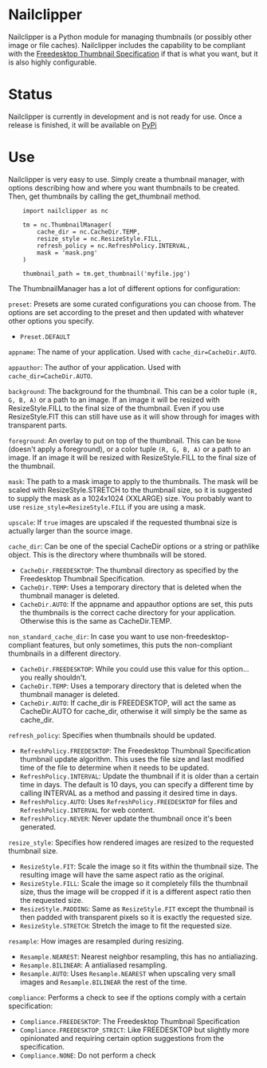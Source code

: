 # Nailclipper

Nailclipper is a Python module for managing thumbnails (or possibly other image or file caches). Nailclipper includes the capability to be compliant with the [Freedesktop Thumbnail Specification](https://specifications.freedesktop.org/thumbnail-spec/thumbnail-spec-latest.html) if that is what you want, but it is also highly configurable.

# Status

Nailclipper is currently in development and is not ready for use. Once a release is finished, it will be available on [PyPi](https://pypi.org/)

# Use

Nailclipper is very easy to use. Simply create a thumbnail manager, with options describing how and where you want thumbnails to be created. Then, get thumbnails by calling the get_thumbnail method.

```
    import nailclipper as nc

    tm = nc.ThumbnailManager(
        cache_dir = nc.CacheDir.TEMP,
        resize_style = nc.ResizeStyle.FILL,
        refresh_policy = nc.RefreshPolicy.INTERVAL,
        mask = 'mask.png'
    )

    thumbnail_path = tm.get_thumbnail('myfile.jpg')
```

The ThumbnailManager has a lot of different options for configuration:

`preset`: Presets are some curated configurations you can choose from. The options are set according to the preset and then updated with whatever other options you specify.
- `Preset.DEFAULT`

`appname`: The name of your application. Used with `cache_dir=CacheDir.AUTO`.

`appauthor`: The author of your application. Used with `cache_dir=CacheDir.AUTO`.

`background`: The background for the thumbnail. This can be a color tuple `(R, G, B, A)` or a path to an image. If an image it will be resized with ResizeStyle.FILL to the final size of the thumbnail. Even if you use ResizeStyle.FIT this can still have use as it will show through for images with transparent parts.

`foreground`: An overlay to put on top of the thumbnail. This can be `None` (doesn't apply a foreground), or a color tuple `(R, G, B, A)` or a path to an image. If an image it will be resized with ResizeStyle.FILL to the final size of the thumbnail.

`mask`: The path to a mask image to apply to the thumbnails. The mask will be scaled with ResizeStyle.STRETCH to the thumbnail size, so it is suggested to supply the mask as a 1024x1024 (XXLARGE) size. You probably want to use `resize_style=ResizeStyle.FILL` if you are using a mask.

`upscale`: If `true` images are upscaled if the requested thumbnai size is actually larger than the source image.

`cache_dir`: Can be one of the special CacheDir options or a string or pathlike object. This is the directory where thumbnails will be stored.
- `CacheDir.FREEDESKTOP`: The thumbnail directory as specified by the Freedesktop Thumbnail Specification.
- `CacheDir.TEMP`: Uses a temporary directory that is deleted when the thumbnail manager is deleted.
- `CacheDir.AUTO`: If the appname and appauthor options are set, this puts the thumbnails is the correct cache directory for your application. Otherwise this is the same as CacheDir.TEMP.

`non_standard_cache_dir`: In case you want to use non-freedesktop-compliant features, but only sometimes, this puts the non-compliant thumbnails in a different directory.
- `CacheDir.FREEDESKTOP`: While you could use this value for this option... you really shouldn't.
- `CacheDir.TEMP`: Uses a temporary directory that is deleted when the thumbnail manager is deleted.
- `CacheDir.AUTO`: If cache_dir is FREEDESKTOP, will act the same as CacheDir.AUTO for cache_dir, otherwise it will simply be the same as cache_dir.

`refresh_policy`: Specifies when thumbnails should be updated.
- `RefreshPolicy.FREEDESKTOP`: The Freedesktop Thumbnail Specification thumbnail update algorithm. This uses the file size and last modified time of the file to determine when it needs to be updated.
- `RefreshPolicy.INTERVAL`: Update the thumbnail if it is older than a certain time in days. The default is 10 days, you can specify a different time by calling INTERVAL as a method and passing it desired time in days.
- `RefreshPolicy.AUTO`: Uses `RefreshPolicy.FREEDESKTOP` for files and `RefreshPolicy.INTERVAL` for web content.
- `RefreshPolicy.NEVER`: Never update the thumbnail once it's been generated.

`resize_style`: Specifies how rendered images are resized to the requested thumbnail size.
- `ResizeStyle.FIT`: Scale the image so it fits within the thumbnail size. The resulting image will have the same aspect ratio as the original.
- `ResizeStyle.FILL`: Scale the image so it completely fills the thumbnail size, thus the image will be cropped if it is a different aspect ratio then the requested size.
- `ResizeStyle.PADDING`: Same as `ResizeStyle.FIT` except the thumbnail is then padded with transparent pixels so it is exactly the requested size.
- `ResizeStyle.STRETCH`: Stretch the image to fit the requested size.

`resample`: How images are resampled during resizing.
- `Resample.NEAREST`: Nearest neighbor resampling, this has no antialiazing.
- `Resample.BILINEAR`: A antialiased resampling.
- `Resample.AUTO`: Uses `Resample.NEAREST` when upscaling very small images and `Resample.BILINEAR` the rest of the time.

`compliance`: Performs a check to see if the options comply with a certain specification:
- `Compliance.FREEDESKTOP`: The Freedesktop Thumbnail Specification
- `Compliance.FREEDESKTOP_STRICT`: Like FREEDESKTOP but slightly more opinionated and requiring certain option suggestions from the specification.
- `Compliance.NONE`: Do not perform a check